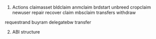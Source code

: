 
1. Actions
claimasset    bldclaim    anmclaim    brdstart    unbreed    cropclaim    newuser    repair    recover    claim    mbsclaim    transfers    withdraw

requestrand    buyram    delegatebw    transfer

2. ABI structure

